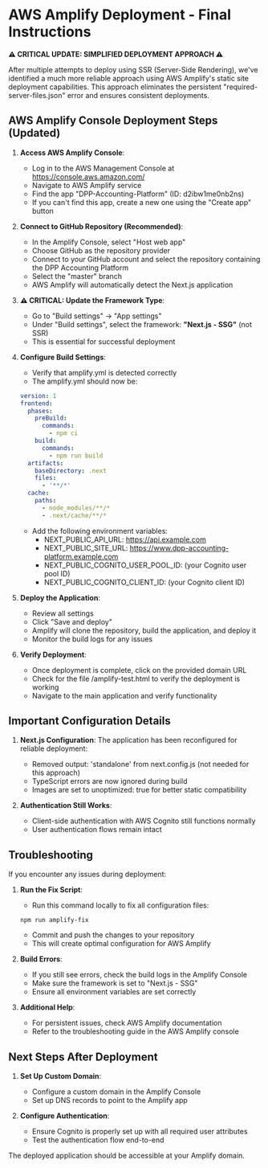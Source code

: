 # AWS Amplify Deployment - Final Instructions

**⚠️ CRITICAL UPDATE: SIMPLIFIED DEPLOYMENT APPROACH ⚠️**

After multiple attempts to deploy using SSR (Server-Side Rendering), we've identified a much more reliable approach using AWS Amplify's static site deployment capabilities. This approach eliminates the persistent "required-server-files.json" error and ensures consistent deployments.

## AWS Amplify Console Deployment Steps (Updated)

1. **Access AWS Amplify Console**:
   - Log in to the AWS Management Console at https://console.aws.amazon.com/
   - Navigate to AWS Amplify service
   - Find the app "DPP-Accounting-Platform" (ID: d2ibw1me0nb2ns)
   - If you can't find this app, create a new one using the "Create app" button

2. **Connect to GitHub Repository (Recommended)**:
   - In the Amplify Console, select "Host web app"
   - Choose GitHub as the repository provider
   - Connect to your GitHub account and select the repository containing the DPP Accounting Platform
   - Select the "master" branch
   - AWS Amplify will automatically detect the Next.js application

3. **⚠️ CRITICAL: Update the Framework Type**:
   - Go to "Build settings" -> "App settings"
   - Under "Build settings", select the framework: **"Next.js - SSG"** (not SSR)
   - This is essential for successful deployment

4. **Configure Build Settings**:
   - Verify that amplify.yml is detected correctly
   - The amplify.yml should now be:
   ```yaml
   version: 1
   frontend:
     phases:
       preBuild:
         commands:
           - npm ci
       build:
         commands:
           - npm run build
     artifacts:
       baseDirectory: .next
       files:
         - '**/*'
     cache:
       paths:
         - node_modules/**/*
         - .next/cache/**/*
   ```
   
   - Add the following environment variables:
     - NEXT_PUBLIC_API_URL: https://api.example.com
     - NEXT_PUBLIC_SITE_URL: https://www.dpp-accounting-platform.example.com
     - NEXT_PUBLIC_COGNITO_USER_POOL_ID: (your Cognito user pool ID)
     - NEXT_PUBLIC_COGNITO_CLIENT_ID: (your Cognito client ID)

5. **Deploy the Application**:
   - Review all settings
   - Click "Save and deploy"
   - Amplify will clone the repository, build the application, and deploy it
   - Monitor the build logs for any issues

6. **Verify Deployment**:
   - Once deployment is complete, click on the provided domain URL
   - Check for the file /amplify-test.html to verify the deployment is working
   - Navigate to the main application and verify functionality

## Important Configuration Details

1. **Next.js Configuration**:
   The application has been reconfigured for reliable deployment:
   - Removed output: 'standalone' from next.config.js (not needed for this approach)
   - TypeScript errors are now ignored during build
   - Images are set to unoptimized: true for better static compatibility

2. **Authentication Still Works**:
   - Client-side authentication with AWS Cognito still functions normally
   - User authentication flows remain intact

## Troubleshooting

If you encounter any issues during deployment:

1. **Run the Fix Script**:
   - Run this command locally to fix all configuration files:
   ```
   npm run amplify-fix
   ```
   - Commit and push the changes to your repository
   - This will create optimal configuration for AWS Amplify

2. **Build Errors**:
   - If you still see errors, check the build logs in the Amplify Console
   - Make sure the framework is set to "Next.js - SSG"
   - Ensure all environment variables are set correctly

3. **Additional Help**:
   - For persistent issues, check AWS Amplify documentation
   - Refer to the troubleshooting guide in the AWS Amplify console

## Next Steps After Deployment

1. **Set Up Custom Domain**: 
   - Configure a custom domain in the Amplify Console
   - Set up DNS records to point to the Amplify app

2. **Configure Authentication**:
   - Ensure Cognito is properly set up with all required user attributes
   - Test the authentication flow end-to-end

The deployed application should be accessible at your Amplify domain.